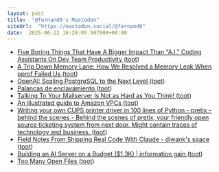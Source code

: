 ```yaml
---
layout: post
title:  "@fernand0's Mastodon"
siteUrl:  "https://mastodon.social/@fernand0"
date:  2025-06-22 16:28:05.507000+00:00
---
```

*  [Five Boring Things That Have A Bigger Impact Than “A.I.” Coding Assistants On Dev Team Productivity ](https://codemanship.wordpress.com/2025/05/21/five-boring-things-that-have-a-bigger-impact-than-a-i-coding-assistants-on-dev-team-productivity) ([toot](https://mastodon.social/@fernand0/114727956348274318))
*  [A Trip Down Memory Lane: How We Resolved a Memory Leak When pprof Failed Us ](https://www.warpstream.com/blog/a-trip-down-memory-lane-how-we-resolved-a-memory-leak-when-pprof-failed-u) ([toot](https://mastodon.social/@fernand0/114727640502500987))
*  [OpenAI: Scaling PostgreSQL to the Next Level  ](https://www.pixelstech.net/article/1747708863-openai%3a-scaling-postgresql-to-the-next-level) ([toot](https://mastodon.social/@fernand0/114727562281855334))
*  [Palancas de enclavamiento ](https://www.flickr.com/photos/fernand0/54598128846) ([toot](https://mastodon.social/@fernand0/114727316781688425))
*  [Talking To Your Mailserver Is Not as Hard as You Think! ](https://blog.lohr.dev/imap-introductio) ([toot](https://mastodon.social/@fernand0/114727154718736344))
*  [An illustrated guide to Amazon VPCs ](https://www.ducktyped.org/p/why-is-it-called-a-cloud-if-its-no) ([toot](https://mastodon.social/@fernand0/114726984530409722))
*  [Writing your own CUPS printer driver in 100 lines of Python - pretix – behind the scenes - Behind the scenes of pretix, your friendly open source ticketing system from next door. Might contain traces of technology and business. ](https://behind.pretix.eu/2018/01/20/cups-driver) ([toot](https://mastodon.social/@fernand0/114726862144802404))
*  [Field Notes From Shipping Real Code With Claude - diwank's space ](https://diwank.space/field-notes-from-shipping-real-code-with-claud) ([toot](https://mastodon.social/@fernand0/114726477622512384))
*  [Building an AI Server on a Budget ($1.3K) \| information gain ](https://www.informationga.in/blog/building-an-ai-server-on-a-budge) ([toot](https://mastodon.social/@fernand0/114726235862874440))
*  [Too Many Open Files ](https://mattrighetti.com/2025/06/04/too-many-files-ope) ([toot](https://mastodon.social/@fernand0/114726082596993800))
